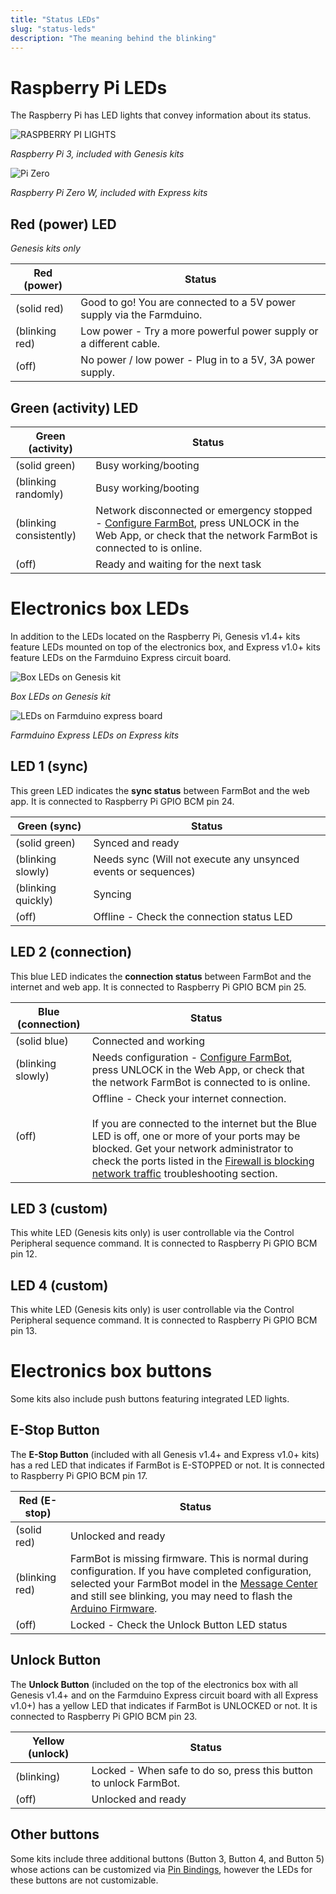 ```yaml
---
title: "Status LEDs"
slug: "status-leds"
description: "The meaning behind the blinking"
---
```


# Raspberry Pi LEDs

The Raspberry Pi has LED lights that convey information about its status.

![RASPBERRY PI LIGHTS](_images/raspberry_pi_lights.jpg)

_Raspberry Pi 3, included with Genesis kits_

![Pi Zero](_images/pi_zero.jpg)

_Raspberry Pi Zero W, included with Express kits_

## Red (power) LED

_Genesis kits only_

|Red (power)                   |Status                        |
|------------------------------|------------------------------|
|<span class="fa fa-circle led red"></span> (solid red)|Good to go! You are connected to a 5V power supply via the Farmduino.
|<span class="fa fa-sun-o led red"></span> (blinking red)|Low power - Try a more powerful power supply or a different cable.
|<span class="fa fa-circle-thin led red"></span>  (off)|No power / low power - Plug in to a 5V, 3A power supply.

## Green (activity) LED

|Green (activity)              |Status                        |
|------------------------------|------------------------------|
|<span class="fa fa-circle led green"></span> (solid green)|Busy working/booting
|<span class="fa fa-sun-o led green"></span> (blinking randomly)|Busy working/booting
|<span class="fa fa-sun-o led green"></span> (blinking consistently)|Network disconnected or emergency stopped - [Configure FarmBot](configurator.md), press <span class="fb-button fb-yellow">UNLOCK</span> in the Web App, or check that the network FarmBot is connected to is online.
|<span class="fa fa-circle-thin led green"></span> (off)|Ready and waiting for the next task

# Electronics box LEDs

In addition to the LEDs located on the Raspberry Pi, Genesis v1.4+ kits feature LEDs mounted on top of the electronics box, and Express v1.0+ kits feature LEDs on the Farmduino Express circuit board.

![Box LEDs on Genesis kit](_images/Box_LEDs_on_Genesis_kit.png)

_Box LEDs on Genesis kit_

![LEDs on Farmduino express board](_images/leds_on_farmduino_express_board.jpg)

_Farmduino Express LEDs on Express kits_

## LED 1 (sync)

This green LED indicates the **sync status** between FarmBot and the web app. It is connected to Raspberry Pi GPIO BCM pin 24.

|Green (sync)                  |Status                        |
|------------------------------|------------------------------|
|<span class="fa fa-circle led green"></span> (solid green)|Synced and ready
|<span class="fa fa-sun-o led green"></span> (blinking slowly)|Needs sync (Will not execute any unsynced events or sequences)
|<span class="fa fa-sun-o led green"></span> (blinking quickly)|Syncing
|<span class="fa fa-circle-thin led green"></span> (off)|Offline - Check the connection status LED

## LED 2 (connection)
This blue LED indicates the **connection status** between FarmBot and the internet and web app. It is connected to Raspberry Pi GPIO BCM pin 25.

|Blue (connection)             |Status                        |
|------------------------------|------------------------------|
|<span class="fa fa-circle led blue"></span> (solid blue)|Connected and working
|<span class="fa fa-sun-o led blue"></span> (blinking slowly)|Needs configuration - [Configure FarmBot](configurator.md), press <span class="fb-button fb-yellow">UNLOCK</span> in the Web App, or check that the network FarmBot is connected to is online.
|<span class="fa fa-circle-thin led blue"></span> (off)|Offline - Check your internet connection.<br><br>If you are connected to the internet but the Blue LED is off, one or more of your ports may be blocked. Get your network administrator to check the ports listed in the [Firewall is blocking network traffic](../../docs/troubleshooting/connecting-farmbot-to-the-web-app.md#6-firewall-is-blocking-network-traffic) troubleshooting section.

## LED 3 (custom)

This white LED (Genesis kits only) is user controllable via the <span class="fb-step fb-write-pin">Control Peripheral</span> sequence command. It is connected to Raspberry Pi GPIO BCM pin 12.

## LED 4 (custom)

This white LED (Genesis kits only) is user controllable via the <span class="fb-step fb-write-pin">Control Peripheral</span> sequence command. It is connected to Raspberry Pi GPIO BCM pin 13.

# Electronics box buttons

Some kits also include push buttons featuring integrated LED lights.

## E-Stop Button

The **E-Stop Button** (included with all Genesis v1.4+ and Express v1.0+ kits) has a red LED that indicates if FarmBot is <span class="fb-button fb-red">E-STOPPED</span> or not. It is connected to Raspberry Pi GPIO BCM pin 17.

|Red (E-stop)                  |Status                        |
|------------------------------|------------------------------|
|<span class="fa fa-circle led red"></span> (solid red)|Unlocked and ready
|<span class="fa fa-sun-o led red"></span> (blinking red)|FarmBot is missing firmware. This is normal during configuration. If you have completed configuration, selected your FarmBot model in the [Message Center](../../app/intro/message-center.md) and still see blinking, you may need to flash the [Arduino Firmware](../arduino-firmware.md).
|<span class="fa fa-circle-thin led red"></span> (off)|Locked - Check the Unlock Button LED status

## Unlock Button

The **Unlock Button** (included on the top of the electronics box with all Genesis v1.4+ and on the Farmduino Express circuit board with all Express v1.0+) has a yellow LED that indicates if FarmBot is <span class="fb-button fb-yellow">UNLOCKED</span> or not. It is connected to Raspberry Pi GPIO BCM pin 23.

|Yellow (unlock)               |Status                        |
|------------------------------|------------------------------|
|<span class="fa fa-sun-o led orange"></span> (blinking)|Locked - When safe to do so, press this button to unlock FarmBot.
|<span class="fa fa-circle-thin led orange"></span> (off)|Unlocked and ready

## Other buttons

Some kits include three additional buttons (Button 3, Button 4, and Button 5) whose actions can be customized via [Pin Bindings](../../app/settings/pin-bindings.md), however the LEDs for these buttons are not customizable.
